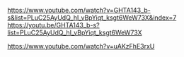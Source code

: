 https://www.youtube.com/watch?v=GHTA143_b-s&list=PLuC25AyUdQ_hI_vBpYiqt_ksgt6WeW73X&index=7
https://youtu.be/GHTA143_b-s?list=PLuC25AyUdQ_hI_vBpYiqt_ksgt6WeW73X

https://www.youtube.com/watch?v=uAKzFhE3rxU

